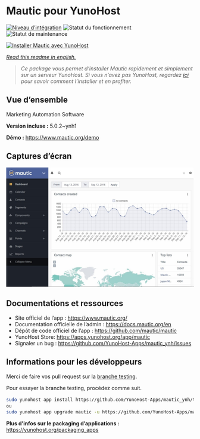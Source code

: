 <!--
N.B.: This README was automatically generated by https://github.com/YunoHost/apps/tree/master/tools/README-generator
It shall NOT be edited by hand.
-->

# Mautic pour YunoHost

[![Niveau d’intégration](https://dash.yunohost.org/integration/mautic.svg)](https://dash.yunohost.org/appci/app/mautic) ![Statut du fonctionnement](https://ci-apps.yunohost.org/ci/badges/mautic.status.svg) ![Statut de maintenance](https://ci-apps.yunohost.org/ci/badges/mautic.maintain.svg)

[![Installer Mautic avec YunoHost](https://install-app.yunohost.org/install-with-yunohost.svg)](https://install-app.yunohost.org/?app=mautic)

*[Read this readme in english.](./README.md)*

> *Ce package vous permet d’installer Mautic rapidement et simplement sur un serveur YunoHost.
Si vous n’avez pas YunoHost, regardez [ici](https://yunohost.org/#/install) pour savoir comment l’installer et en profiter.*

## Vue d’ensemble

Marketing Automation Software

**Version incluse :** 5.0.2~ynh1

**Démo :** https://www.mautic.org/demo

## Captures d’écran

![Capture d’écran de Mautic](./doc/screenshots/mautic-Screenshots.jpg)

## Documentations et ressources

* Site officiel de l’app : <https://www.mautic.org/>
* Documentation officielle de l’admin : <https://docs.mautic.org/en>
* Dépôt de code officiel de l’app : <https://github.com/mautic/mautic>
* YunoHost Store: <https://apps.yunohost.org/app/mautic>
* Signaler un bug : <https://github.com/YunoHost-Apps/mautic_ynh/issues>

## Informations pour les développeurs

Merci de faire vos pull request sur la [branche testing](https://github.com/YunoHost-Apps/mautic_ynh/tree/testing).

Pour essayer la branche testing, procédez comme suit.

``` bash
sudo yunohost app install https://github.com/YunoHost-Apps/mautic_ynh/tree/testing --debug
ou
sudo yunohost app upgrade mautic -u https://github.com/YunoHost-Apps/mautic_ynh/tree/testing --debug
```

**Plus d’infos sur le packaging d’applications :** <https://yunohost.org/packaging_apps>
